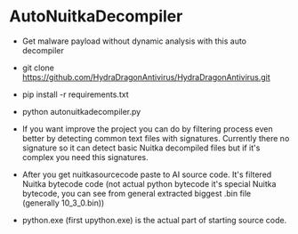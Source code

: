 # AutoNuitkaDecompiler
- Get malware payload without dynamic analysis with this auto decompiler

- git clone https://github.com/HydraDragonAntivirus/HydraDragonAntivirus.git
- pip install -r requirements.txt
- python autonuitkadecompiler.py
- If you want improve the project you can do by filtering process even better by detecting common text files with signatures. Currently there no signature so it can detect basic Nuitka decompiled files but if it's complex you need this signatures.
- After you get nuitkasourcecode paste to AI source code. It's filtered Nuitka bytecode code (not actual python bytecode it's special Nuitka bytecode, you can see from general extracted biggest .bin file (generally 10_3_0.bin))
- python.exe (first upython.exe) is the actual part of starting source code.